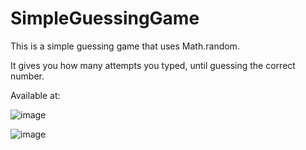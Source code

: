 # SimpleGuessingGame
This is a simple guessing game that uses Math.random.

It gives you how many attempts you typed, until guessing the correct number.

Available at:

![image](https://github.com/GHTassinari/SimpleGuessingGame/assets/102005103/9495cf23-aa13-4dce-bf2e-6d4438434b67)

![image](https://github.com/GHTassinari/SimpleGuessingGame/assets/102005103/fe771ae4-6f09-47ef-85e8-1a66265ff817)
